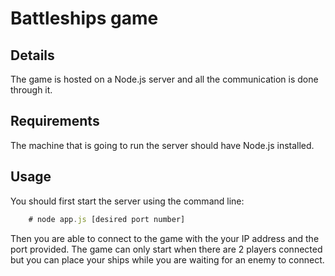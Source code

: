 # Battleships game
## Details
The game is hosted on a Node.js server and all the communication is done through it.

## Requirements
The machine that is going to run the server should have Node.js installed.

## Usage
You should first start the server using the command line:
```Node.js
	# node app.js [desired port number]
```
Then you are able to connect to the game with the your IP address and the port provided. The game can only start when there are 2 players connected but you can place your ships while you are waiting for an enemy to connect.
